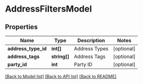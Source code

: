 # AddressFiltersModel

## Properties
Name | Type | Description | Notes
------------ | ------------- | ------------- | -------------
**address_type_id** | **int[]** | Address Types | [optional] 
**address_tags** | **string[]** | Address Tags | [optional] 
**party_id** | **int** | Party ID | [optional] 

[[Back to Model list]](../README.md#documentation-for-models) [[Back to API list]](../README.md#documentation-for-api-endpoints) [[Back to README]](../README.md)


